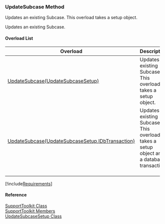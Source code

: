 ﻿### UpdateSubcase Method

Updates an existing Subcase. This overload takes a setup object.

Updates an existing Subcase.

#### Overload List

| Overload | Description |
| --- | --- |
| [UpdateSubcase(UpdateSubcaseSetup)](FChoice.Toolkits.Clarify~FChoice.Toolkits.Clarify.Support.SupportToolkit~UpdateSubcase(UpdateSubcaseSetup).md) | Updates an existing Subcase. This overload takes a setup object.   |
| [UpdateSubcase(UpdateSubcaseSetup,IDbTransaction)](FChoice.Toolkits.Clarify~FChoice.Toolkits.Clarify.Support.SupportToolkit~UpdateSubcase(UpdateSubcaseSetup,IDbTransaction).md) | Updates an existing Subcase. This overload takes a setup object and a database transaction.   |

[!include[Requirements](../partials/requirements.md)]



#### Reference

[SupportToolkit Class](FChoice.Toolkits.Clarify~FChoice.Toolkits.Clarify.Support.SupportToolkit.md)  
[SupportToolkit Members](FChoice.Toolkits.Clarify~FChoice.Toolkits.Clarify.Support.SupportToolkit_members.md)  
[UpdateSubcaseSetup Class](FChoice.Toolkits.Clarify~FChoice.Toolkits.Clarify.Support.UpdateSubcaseSetup.md)